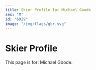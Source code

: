 ```yaml
---
title: Skier Profile for Michael Goode
sex: "M"
id: "6929"
image: "/img/flags/gbr.svg" 
---
```


# Skier Profile

This page is for: Michael Goode.
    